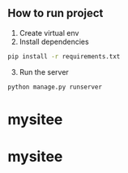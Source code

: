 ## How to run project

1. Create virtual env
2. Install dependencies
```bash
pip install -r requirements.txt
```
3. Run the server
```bash
python manage.py runserver
```
# mysitee
# mysitee
